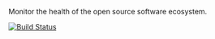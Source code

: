 Monitor the health of the open source software ecosystem.

[![Build Status](https://travis-ci.org/twschiller/sentry.svg)](https://travis-ci.org/twschiller/sentry)
